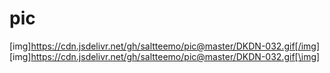 # pic
[img]https://cdn.jsdelivr.net/gh/saltteemo/pic@master/DKDN-032.gif[/img]
[img]https://cdn.jsdelivr.net/gh/saltteemo/pic@master/DKDN-032.gif[\img]
